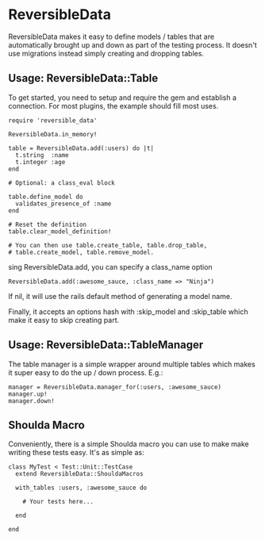 # ReversibleData #

ReversibleData makes it easy to define models / tables that
are automatically brought up and down as part of the testing
process. It doesn't use migrations instead simply creating
and dropping tables.

## Usage: ReversibleData::Table ##

To get started, you need to setup and require the gem and establish
a connection. For most plugins, the example should fill most uses.
    
    require 'reversible_data'
    
    ReversibleData.in_memory!
    
    table = ReversibleData.add(:users) do |t|
      t.string  :name
      t.integer :age
    end
    
    # Optional: a class_eval block
    
    table.define_model do
      validates_presence_of :name
    end
    
    # Reset the definition
    table.clear_model_definition!
    
    # You can then use table.create_table, table.drop_table,
    # table.create_model, table.remove_model.
    

sing ReversibleData.add, you can specify a class\_name option
      
    ReversibleData.add(:awesome_sauce, :class_name => "Ninja")
    
If nil, it will use the rails default method of generating a model name.

Finally, it accepts an options hash with :skip\_model and :skip\_table
which make it easy to skip creating part.

## Usage: ReversibleData::TableManager ##

The table manager is a simple wrapper around multiple tables
which makes it super easy to do the up / down process. E.g.:

    manager = ReversibleData.manager_for(:users, :awesome_sauce)
    manager.up!
    manager.down!
    
## Shoulda Macro ##

Conveniently, there is a simple Shoulda macro you can use to make
make writing these tests easy. It's as simple as:

    class MyTest < Test::Unit::TestCase
      extend ReversibleData::ShouldaMacros
      
      with_tables :users, :awesome_sauce do
      
        # Your tests here...
      
      end
      
    end